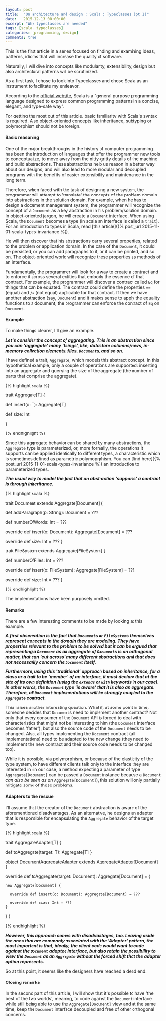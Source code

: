 ```yaml
---
layout: post
title:  "On architecture and design : Scala : Typeclasses (pt I)"
date:   2015-12-13 00:00:00
excerpt: "Why typeclasses are needed"
tags: [scala, typeclasses]
categories: [programming, design]
comments: true
---
```


This is the first article in a series focused on finding and examining ideas,
patterns, idioms that will increase the quality of software.

Naturally, I will dive into concepts like modularity, extensibility, design but
also architectural patterns will be scrutinized.

As a first task, I chose to look into Typeclasses and chose Scala as an
instrument to facilitate my endeavor.

According to the [official website](http://www.scala-lang.org/), Scala is a
"general purpose programming language designed to express common programming
patterns in a concise, elegant, and type-safe way".

For getting the most out of this article, basic familiarity with Scala's syntax
is required. Also object-oriented concepts like inheritance, subtyping or
polymorphism should not be foreign.

#### Basic reasoning

One of the major breakthroughs in the history of computer programming has been
the introduction of languages that offer the programmer new tools to
conceptualize, to move away from the nitty-gritty details of the machine and
build abstractions. These abstractions help us reason in a better way about our
designs, and will also lead to more modular and decoupled programs with the
benefits of easier extensibility and maintenance in the long term.

Therefore, when faced with the task of designing a new system, the programmer
will attempt to 'translate' the concepts of the problem domain into abstractions
in the solution domain. For example, when he has to design a document management
system, the programmer will recognize the concept of a `Document` as a key
abstraction in his problem/solution domain. In object-oriented jargon, he will
create a `Document` interface. When using Scala, the `Document` becomes a type
(in scala an interface is called a `trait`). For an introduction to types in
Scala, read [this article]({% post_url 2015-11-01-scala-types-invariance %}).

He will then discover that his abstractions carry several properties, related to
the problem or application domain. In the case of the `Document`, it could be
persisted, or you can add paragraphs to it, or it can be printed, and so on. The
object-oriented world will recognize these properties as methods of an interface.

Fundamentally, the programmer will look for a way to create a contract and to
enforce it across several entities that embody the essence of that contract. For
example, the programmer will discover a contract called `Eq` for things that can
be equated. The contract could define the properties `==` (equal) and `/=` (not
equal) applicable for that contract. If then we have another abstraction (say,
`Document`) and it makes sense to apply the equality functions to a document,
the programmer can enforce the contract of `Eq` on `Document`.

#### Example

To make things clearer, I'll give an example.

**_Let's consider the concept of aggregating. This is an abstraction since you can
'aggregate' many 'things', like, datastore columns/rows, in-memory collection
elements, files, `Document`s, and so on._**

I have defined a trait, `Aggregate`, which models this abstract concept.
In this hypothetical example, only a couple of operations are supported:
inserting into an aggregate and querying the size of the aggregate (the number
of parts that comprise the aggregate).

{% highlight scala %}

trait Aggregate[T] {

  def insert(o: T): Aggregate[T]

  def size: Int

}

{% endhighlight %}

Since this aggregate behavior can be shared by many abstractions, the `Aggregate`
type is parameterized, or, more formally, the operations it supports can be
applied identically to different types, a characteristic which is sometimes
defined as parametric polymoprphism. You can
[find here]({% post_url 2015-11-01-scala-types-invariance %}) an introduction
to parameterized types.

**_The usual way to model the fact that an abstraction 'supports' a contract
is through inheritance._**

{% highlight scala %}

trait Document extends Aggregate[Document] {

  def addParagraph(p: String): Document = ???

  def numberOfWords: Int = ???

  override def insert(o: Document): Aggregate[Document] = ???

  override def size: Int = ???
}

trait FileSystem extends Aggregate[FileSystem] {

  def numberOfFiles: Int = ???

  override def insert(o: FileSystem): Aggregate[FileSystem] = ???

  override def size: Int = ???
}

{% endhighlight %}

The implementations have been purposely omitted.

#### Remarks

There are a few interesting comments to be made by looking at this example.

**_A first observation is the fact that `Document`s or `FileSystem`s themselves
represent concepts in the domain they are modeling. They have properties relevant to the
problem to be solved but it can be argued that representing a `Document` as an
aggregate of `Document`s is an orthogonal matter, that can 'cut across' many
different abstractions and that does not necessarily concern the `Document`
itself._**

**_Furthermore, using this 'traditional' approach based on inheritance, for a class
or a trait to be 'member' of an interface, it must declare that at the site of
its own definition (using the `extends` or `with` keywords in our case). In
other words, the `Document` type 'is aware' that it is also an aggregate.
Therefore, all `Document` implementations will be strongly coupled to the
`Aggregate` contract._**

This raises another interesting question. What if, at some point in time,
someone decides that `Document`s need to implement another contract? Not only
that every consumer of the `Document` API is forced to deal with characteristics
that might not be interesting to him (the `Document` interface becomes 'fatter'),
but also the source code of the `Document` needs to be changed. Also, all types
implementing the `Document` contract (all implementations) need to be adapted to
the new change (they need to implement the new contract and their source code
needs to be changed too).

While it is possible, via polymorphism, or because of the elasticity of the
type system, to have different clients talk only to the interface they are
interested in (in our case, a method expecting a parameter of type
`Aggregate[Document]` can be passed a `Document` instance because a `Document`
*can also be seen as an* `Aggregate[Document]`), this solution will only
partially mitigate some of these problems.

#### Adapters to the rescue

I'll assume that the creator of the `Document` abstraction is aware of the
aforementioned disadvantages. As an alternative, he designs an adapter that is
responsible for encapsulating the `Aggregate` behavior of the target type.

{% highlight scala %}

trait AggregateAdapter[T] {

  def toAggregate(target: T): Aggregate[T]
}

object DocumentAggregateAdapter
  extends AggregateAdapter[Document] {

  override def toAggregate(target: Document): Aggregate[Document] = {

    new Aggregate[Document] {

      override def insert(o: Document): Aggregate[Document] = ???

      override def size: Int = ???
    }
  }
}

{% endhighlight %}

**_However, this approach comes with disadvantages, too. Leaving aside the ones that
are commonly associated with the 'Adapter' pattern, the most important is that,
ideally, the client code would want to code against the `Document` adaptee
interface, but also retain the possibility to view the `Document` as an
`Aggregate` without the forced shift that the adapter option represents._**

So at this point, it seems like the designers have reached a dead end.

#### Closing remarks

In the second part of this article, I will show that it's possible to have 'the
best of the two worlds', meaning, to code against the `Document` interface while
still being able to use the `Aggregate[Document]` view and at the same time,
keep the `Document` interface decoupled and free of other orthogonal concerns.
